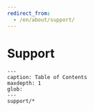 ```yaml
---
redirect_from:
  - /en/about/support/
---
```


# Support

```{toctree}
---
caption: Table of Contents
maxdepth: 1
glob:
---
support/*
```
